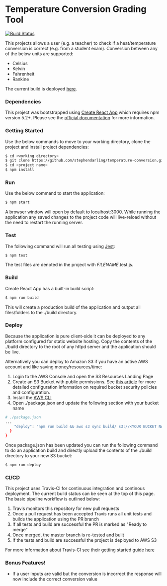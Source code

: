 # Temperature Conversion Grading Tool
[![Build Status](https://travis-ci.org/stephendarling/temperature-conversion.svg?branch=master)](https://travis-ci.org/stephendarling/temperature-conversion)

This projects allows a user (e.g. a teacher) to check if a heat/temperature conversion is correct (e.g. from a student exam). Conversion between any of the below units are supported:
- Celsius
- Kelvin
- Fahrenheit
- Rankine

The current build is deployed [here](http://temperature-conversion.s3-website-us-east-1.amazonaws.com/).

### Dependencies
This project was bootstrapped using [Create React App](https://github.com/facebookincubator/create-react-app) which requires npm version 5.2+. Please see the [official documentation](https://github.com/facebook/create-react-app/blob/master/packages/react-scripts/template/README.md) for more information. 

### Getting Started
Use the below commands to move to your working directory, clone the project and install project dependencies:
```sh
$ cd <working directory>
$ git clone https://github.com/stephendarling/temperature-conversion.git <project name>
$ cd <project name>
$ npm install
```

### Run
Use the below command to start the application:
```sh
$ npm start
```
A browser window will open by default to localhost:3000. While running the application any saved changes to the project code will live-reload without the need to restart the running server. 

### Test
The following command will run all testing using [Jest](https://facebook.github.io/jest/docs/en/tutorial-react.html):
```sh
$ npm test 
```
The test files are denoted in the project with _FILENAME_.test.js. 

### Build
Create React App has a built-in build script:
```sh
$ npm run build
```
This will create a production build of the application and output all files/folders to the ./build directory. 

### Deploy
Because the application is pure client-side it can be deployed to any platform configured for static website hosting. Copy the contents of the ./build directory to the root of any httpd server and the application should be live. 

Alternatively you can deploy to Amazon S3 if you have an active AWS account and like saving money/resources/time:
1. Login to the AWS Console and open the S3 Resources Landing Page
2. Create an S3 Bucket with public permissions. See [this article](https://docs.aws.amazon.com/AmazonS3/latest/dev/WebsiteHosting.html) for more detailed configuration information on required bucket security policies and configuration. 
3. Install the [AWS CLI](https://docs.aws.amazon.com/cli/latest/userguide/installing.html)
4. Open ./package.json and update the following section with your bucket name
```sh
# ./package.json
...
    "deploy": "npm run build && aws s3 sync build/ s3://<YOUR BUCKET NAME HERE>"
  }
}
```
Once package.json has been updated you can run the following command to do an application build and directly upload the contents of the ./build directory to your new S3 bucket:
```sh
$ npm run deploy
```

### CI/CD
This project uses Travis-CI for continuous integration and continous deployment. The current build status can be seen at the top of this page. The basic pipeline workflow is outlined below:
1. Travis monitors this repository for new pull requests
2. Once a pull request has been accepted Travis runs all unit tests and builds the application using the PR branch
3. If all tests and build are successful the PR is marked as "Ready to merge"
4. Once merged, the master branch is re-tested and built
5. If the tests and build are successful the project is deployed to AWS S3

For more information about Travis-CI see their getting started guide [here](https://docs.travis-ci.com/user/getting-started/)

### Bonus Features!
  - If a user inputs are valid but the conversion is incorrect the response will now include the correct conversion value
